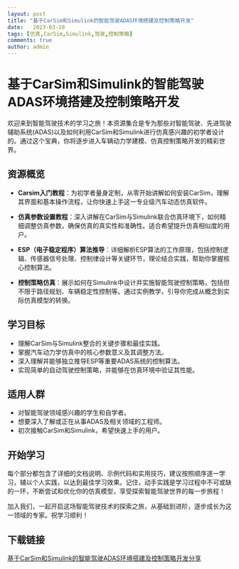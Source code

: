 ```yaml
---
layout: post
title: "基于CarSim和Simulink的智能驾驶ADAS环境搭建及控制策略开发"
date:   2023-03-10
tags: [仿真,CarSim,Simulink,驾驶,控制策略]
comments: true
author: admin
---
```

# 基于CarSim和Simulink的智能驾驶ADAS环境搭建及控制策略开发

欢迎来到智能驾驶技术的学习之旅！本资源集合是专为那些对智能驾驶、先进驾驶辅助系统(ADAS)以及如何利用CarSim和Simulink进行仿真感兴趣的初学者设计的。通过这个宝典，你将逐步进入车辆动力学建模、仿真控制策略开发的精彩世界。

## 资源概览

- **Carsim入门教程**：为初学者量身定制，从零开始讲解如何安装CarSim，理解其界面和基本操作流程，让你快速上手这一专业级汽车动态仿真软件。

- **仿真参数设置教程**：深入讲解在CarSim与Simulink联合仿真环境下，如何精细调整仿真参数，确保仿真的真实性和准确性。适合希望提升仿真相似度的用户。

- **ESP（电子稳定程序）算法推导**：详细解析ESP算法的工作原理，包括控制逻辑、传感器信号处理、控制律设计等关键环节，理论结合实践，帮助你掌握核心控制算法。

- **控制策略仿真**：展示如何在Simulink中设计并实施智能驾驶控制策略，包括但不限于路径规划、车辆稳定性控制等。通过实例教学，引导你完成从概念到实际仿真模型的转换。

## 学习目标

- 理解CarSim与Simulink整合的关键步骤和最佳实践。
- 掌握汽车动力学仿真中的核心参数意义及其调整方法。
- 深入理解并能够独立推导ESP等重要ADAS系统的控制算法。
- 实现简单的自动驾驶控制策略，并能够在仿真环境中验证其性能。

## 适用人群

- 对智能驾驶领域感兴趣的学生和自学者。
- 想要深入了解或正在从事ADAS及相关领域的工程师。
- 初次接触CarSim和Simulink，希望快速上手的用户。

## 开始学习

每个部分都包含了详细的文档说明、示例代码和实用技巧，建议按照顺序逐一学习，辅以个人实践，以达到最佳学习效果。记住，动手实践是学习过程中不可或缺的一环，不断尝试和优化你的仿真模型，享受探索智能驾驶世界的每一步旅程！

加入我们，一起开启这场智能驾驶技术的探索之旅，从基础到进阶，逐步成长为这一领域的专家。祝学习顺利！

## 下载链接

[基于CarSim和Simulink的智能驾驶ADAS环境搭建及控制策略开发分享](https://pan.quark.cn/s/ad1a584ae12f)